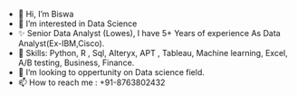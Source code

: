 - 👋 Hi, I’m Biswa
- 👀 I’m interested in Data Science
- ✨ Senior Data Analyst (Lowes), I have 5+ Years of experience As Data Analyst(Ex-IBM,Cisco).
- 🌱 Skills: Python, R , Sql, Alteryx, APT , Tableau, Machine learning, Excel, A/B testing, Business, Finance.
- 💞️ I’m looking to oppertunity on Data science field.
- 📫 How to reach me : +91-8763802432

<!---
BJD3752/BJD3752 is a ✨ special ✨ repository because its `README.md` (this file) appears on your GitHub profile.
You can click the Preview link to take a look at your changes.
--->
